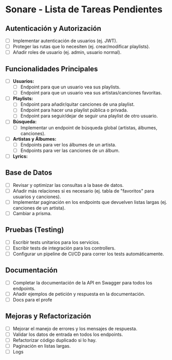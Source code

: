 # Sonare - Lista de Tareas Pendientes

## Autenticación y Autorización
- [ ] Implementar autenticación de usuarios (ej. JWT).
- [ ] Proteger las rutas que lo necesiten (ej. crear/modificar playlists).
- [ ] Añadir roles de usuario (ej. admin, usuario normal).

## Funcionalidades Principales
- [ ] **Usuarios:**
    - [ ] Endpoint para que un usuario vea sus playlists.
    - [ ] Endpoint para que un usuario vea sus artistas/canciones favoritas.
- [ ] **Playlists:**
    - [ ] Endpoint para añadir/quitar canciones de una playlist.
    - [ ] Endpoint para hacer una playlist pública o privada.
    - [ ] Endpoint para seguir/dejar de seguir una playlist de otro usuario.
- [ ] **Búsqueda:**
    - [ ] Implementar un endpoint de búsqueda global (artistas, álbumes, canciones).
- [ ] **Artistas y Álbumes:**
    - [ ] Endpoints para ver los álbumes de un artista.
    - [ ] Endpoints para ver las canciones de un álbum.
- [ ] **Lyrics:**
## Base de Datos
- [ ] Revisar y optimizar las consultas a la base de datos.
- [ ] Añadir más relaciones si es necesario (ej. tabla de "favoritos" para usuarios y canciones).
- [ ] Implementar paginación en los endpoints que devuelven listas largas (ej. canciones de un artista).
- [ ] Cambiar a prisma.

## Pruebas (Testing)
- [ ] Escribir tests unitarios para los servicios.
- [ ] Escribir tests de integración para los controllers.
- [ ] Configurar un pipeline de CI/CD para correr los tests automáticamente.

## Documentación
- [ ] Completar la documentación de la API en Swagger para todos los endpoints.
- [ ] Añadir ejemplos de petición y respuesta en la documentación.
- [ ] Docs para el profe
## Mejoras y Refactorización
- [ ] Mejorar el manejo de errores y los mensajes de respuesta.
- [ ] Validar los datos de entrada en todos los endpoints.
- [ ] Refactorizar código duplicado si lo hay.
- [ ] Paginación en listas largas.
- [ ] Logs
